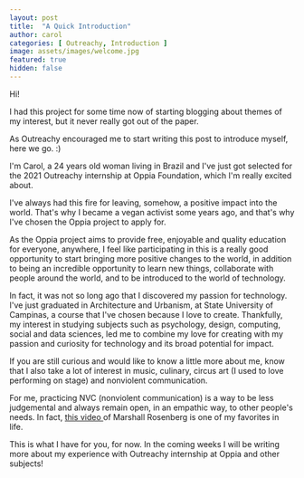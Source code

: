 ```yaml
---
layout: post
title:  "A Quick Introduction"
author: carol
categories: [ Outreachy, Introduction ]
image: assets/images/welcome.jpg
featured: true
hidden: false
---
```


Hi! 

I had this project for some time now of starting blogging about themes of my interest, but it never really got out of the paper.

As Outreachy encouraged me to start writing this post to introduce myself, here we go. :)

I'm Carol, a 24 years old woman living in Brazil and I've just got selected for the 2021 Outreachy internship at Oppia Foundation, which I'm really excited about.

I've always had this fire for leaving, somehow, a positive impact into the world. That's why I became a vegan activist some years ago, and that's why I've chosen the Oppia project to apply for. 

As the Oppia project aims to provide free, enjoyable and quality education for everyone, anywhere, I feel like participating in this is a really good opportunity to start bringing more positive changes to the world, in addition to being an incredible opportunity to learn new things, collaborate with people around the world, and to be introduced to the world of technology.

In fact, it was not so long ago that I discovered my passion for technology. I've just graduated in Architecture and Urbanism, at State University of Campinas, a course that I've chosen because I love to create. Thankfully, my interest in studying subjects such as psychology, design, computing, social and data sciences, led me to combine my love for creating with my passion and curiosity for technology and its broad potential for impact.

If you are still curious and would like to know a little more about me, know that I also take a lot of interest in music, culinary, circus art (I used to love performing on stage) and nonviolent communication.

For me, practicing NVC (nonviolent communication) is a way to be less judgemental and always remain open, in an empathic way, to other people's needs. In fact, <a target="_blank" href="https://www.youtube.com/watch?v=l7TONauJGfc&t=2935s">this video </a> of Marshall Rosenberg is one of my favorites in life.

This is what I have for you, for now. In the coming weeks I will be writing more about my experience with Outreachy internship at Oppia and other subjects!
